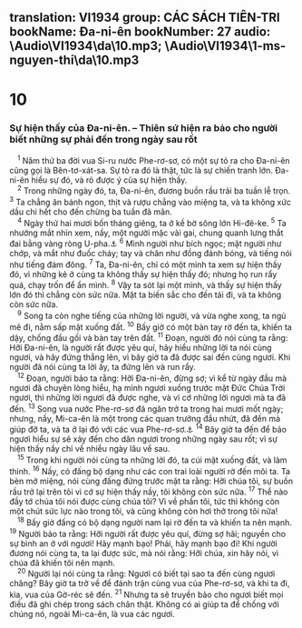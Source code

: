 translation: VI1934
group: CÁC SÁCH TIÊN-TRI
bookName: Đa-ni-ên 
bookNumber: 27
audio: \Audio\VI1934\da\10.mp3; \Audio\VI1934\1-ms-nguyen-thi\da\10.mp3
-------

<div class="title"><h1>10</h1><h3>Sự hiện thấy của Đa-ni-ên. – Thiên sứ hiện ra bảo cho người biết những sự phải đến trong ngày sau rốt</h3></div>
<span class="verse da_10_1"> <sup>1</sup> Năm thứ ba đời vua Si-ru nước Phe-rơ-sơ, có một sự tỏ ra cho Đa-ni-ên cũng gọi là Bên-tơ-xát-sa. Sự tỏ ra đó là thật, tức là sự chiến tranh lớn. Đa-ni-ên hiểu sự đó, và rõ được ý của sự hiện thấy. <br/></span>
<span class="verse da_10_2"> <sup>2</sup> Trong những ngày đó, ta, Đa-ni-ên, đương buồn rầu trải ba tuần lễ trọn. </span>
<span class="verse da_10_3"><sup>3</sup> Ta chẳng ăn bánh ngon, thịt và rượu chẳng vào miệng ta, và ta không xức dầu chi hết cho đến chừng ba tuần đã mãn. <br/></span>
<span class="verse da_10_4"> <sup>4</sup> Ngày thứ hai mươi bốn tháng giêng, ta ở kề bờ sông lớn Hi-đê-ke. </span>
<span class="verse da_10_5"><sup>5</sup> Ta nhướng mắt nhìn xem, nầy, một người mặc vải gai, chung quanh lưng thắt đai bằng vàng ròng U-pha.<a data-toggle="tooltip" data-placement="bottom" title="Kh 1:13-15; 2:18; 19:12">⚓</a></span>
<span class="verse da_10_6"><sup>6</sup> Mình người như bích ngọc; mặt người như chớp, và mắt như đuốc cháy; tay và chân như đồng đánh bóng, và tiếng nói như tiếng đám đông. </span>
<span class="verse da_10_7"><sup>7</sup> Ta, Đa-ni-ên, chỉ có một mình ta xem sự hiện thấy đó, vì những kẻ ở cùng ta không thấy sự hiện thấy đó; nhưng họ run rẩy quá, chạy trốn để ẩn mình. </span>
<span class="verse da_10_8"><sup>8</sup> Vậy ta sót lại một mình, và thấy sự hiện thấy lớn đó thì chẳng còn sức nữa. Mặt ta biến sắc cho đến tái đi, và ta không còn sức nữa. <br/></span>
<span class="verse da_10_9"> <sup>9</sup> Song ta còn nghe tiếng của những lời người, và vừa nghe xong, ta ngủ mê đi, nằm sấp mặt xuống đất. </span>
<span class="verse da_10_10"><sup>10</sup> Bấy giờ có một bàn tay rờ đến ta, khiến ta dậy, chống đầu gối và bàn tay trên đất. </span>
<span class="verse da_10_11"><sup>11</sup> Đoạn, người đó nói cùng ta rằng: Hỡi Đa-ni-ên, là người rất được yêu quí, hãy hiểu những lời ta nói cùng ngươi, và hãy đứng thẳng lên, vì bây giờ ta đã được sai đến cùng ngươi. Khi người đã nói cùng ta lời ấy, ta đứng lên và run rẩy. <br/></span>
<span class="verse da_10_12"> <sup>12</sup> Đoạn, người bảo ta rằng: Hỡi Đa-ni-ên, đừng sợ; vì kể từ ngày đầu mà ngươi đã chuyên lòng hiểu, hạ mình ngươi xuống trước mặt Đức Chúa Trời ngươi, thì những lời ngươi đã được nghe, và vì cớ những lời ngươi mà ta đã đến. </span>
<span class="verse da_10_13"><sup>13</sup> Song vua nước Phe-rơ-sơ đã ngăn trở ta trong hai mươi mốt ngày; nhưng, nầy, Mi-ca-ên là một trong các quan trưởng đầu nhứt, đã đến mà giúp đỡ ta, và ta ở lại đó với các vua Phe-rơ-sơ.<a data-toggle="tooltip" data-placement="bottom" title="Kh 12:7">⚓</a></span>
<span class="verse da_10_14"><sup>14</sup> Bây giờ ta đến để bảo ngươi hiểu sự sẽ xảy đến cho dân ngươi trong những ngày sau rốt; vì sự hiện thấy nầy chỉ về nhiều ngày lâu về sau. <br/></span>
<span class="verse da_10_15"> <sup>15</sup> Trong khi người nói cùng ta những lời đó, ta cúi mặt xuống đất, và làm thinh. </span>
<span class="verse da_10_16"><sup>16</sup> Nầy, có đấng bộ dạng như các con trai loài người rờ đến môi ta. Ta bèn mở miệng, nói cùng đấng đứng trước mặt ta rằng: Hỡi chúa tôi, sự buồn rầu trở lại trên tôi vì cớ sự hiện thấy nầy, tôi không còn sức nữa. </span>
<span class="verse da_10_17"><sup>17</sup> Thể nào đầy tớ chúa tôi nói được cùng chúa tôi? Vì về phần tôi, tức thì không còn một chút sức lực nào trong tôi, và cũng không còn hơi thở trong tôi nữa! <br/></span>
<span class="verse da_10_18"> <sup>18</sup> Bấy giờ đấng có bộ dạng người nam lại rờ đến ta và khiến ta nên mạnh. </span>
<span class="verse da_10_19"><sup>19</sup> Người bảo ta rằng: Hỡi người rất được yêu quí, đừng sợ hãi; nguyền cho sự bình an ở với ngươi! Hãy mạnh bạo! Phải, hãy mạnh bạo đi! Khi người đương nói cùng ta, ta lại được sức, mà nói rằng: Hỡi chúa, xin hãy nói, vì chúa đã khiến tôi nên mạnh. <br/></span>
<span class="verse da_10_20"> <sup>20</sup> Người lại nói cùng ta rằng: Ngươi có biết tại sao ta đến cùng ngươi chăng? Bây giờ ta trở về để đánh trận cùng vua của Phe-rơ-sơ, và khi ta đi, kìa, vua của Gờ-réc sẽ đến. </span>
<span class="verse da_10_21"><sup>21</sup> Nhưng ta sẽ truyền bảo cho ngươi biết mọi điều đã ghi chép trong sách chân thật. Không có ai giúp ta để chống với chúng nó, ngoài Mi-ca-ên, là vua các ngươi. <br/> <br/></span>
